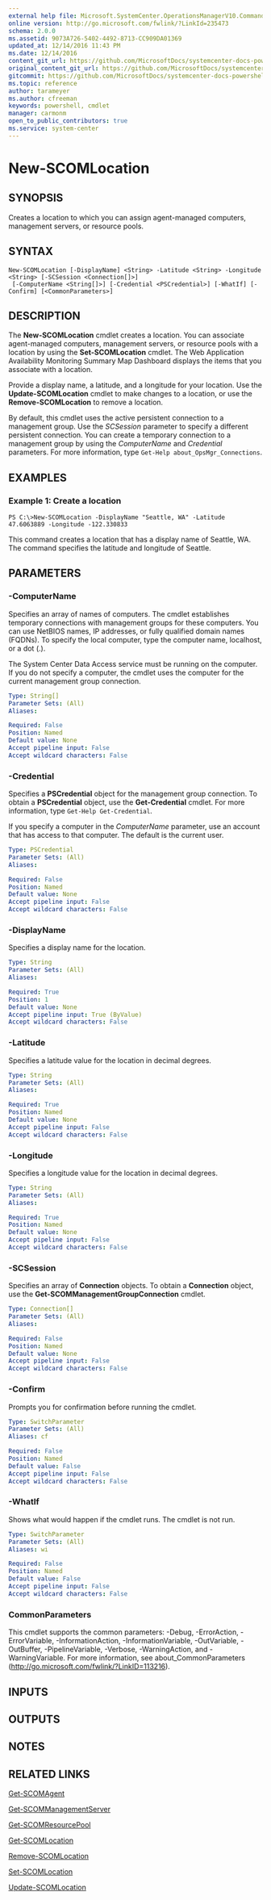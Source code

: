 ```yaml
---
external help file: Microsoft.SystemCenter.OperationsManagerV10.Commands.dll-Help.xml
online version: http://go.microsoft.com/fwlink/?LinkId=235473
schema: 2.0.0
ms.assetid: 9073A726-5402-4492-8713-CC909DA01369
updated_at: 12/14/2016 11:43 PM
ms.date: 12/14/2016
content_git_url: https://github.com/MicrosoftDocs/systemcenter-docs-powershell/blob/master/systemcenter-cmdlets/SystemCenter2016/OperationsManager/v1.0/New-SCOMLocation.md
original_content_git_url: https://github.com/MicrosoftDocs/systemcenter-docs-powershell/blob/master/systemcenter-cmdlets/SystemCenter2016/OperationsManager/v1.0/New-SCOMLocation.md
gitcommit: https://github.com/MicrosoftDocs/systemcenter-docs-powershell/blob/96cd9bd2780eb6b78c540fa00d3b8a4313e3ed40/systemcenter-cmdlets/SystemCenter2016/OperationsManager/v1.0/New-SCOMLocation.md
ms.topic: reference
author: tarameyer
ms.author: cfreeman
keywords: powershell, cmdlet
manager: carmonm
open_to_public_contributors: true
ms.service: system-center
---
```


# New-SCOMLocation

## SYNOPSIS
Creates a location to which you can assign agent-managed computers, management servers, or resource pools.

## SYNTAX

```
New-SCOMLocation [-DisplayName] <String> -Latitude <String> -Longitude <String> [-SCSession <Connection[]>]
 [-ComputerName <String[]>] [-Credential <PSCredential>] [-WhatIf] [-Confirm] [<CommonParameters>]
```

## DESCRIPTION
The **New-SCOMLocation** cmdlet creates a location.
You can associate agent-managed computers, management servers, or resource pools with a location by using the **Set-SCOMLocation** cmdlet.
The Web Application Availability Monitoring Summary Map Dashboard displays the items that you associate with a location.

Provide a display name, a latitude, and a longitude for your location.
Use the **Update-SCOMLocation** cmdlet to make changes to a location, or use the **Remove-SCOMLocation** to remove a location.

By default, this cmdlet uses the active persistent connection to a management group.
Use the *SCSession* parameter to specify a different persistent connection.
You can create a temporary connection to a management group by using the *ComputerName* and *Credential* parameters.
For more information, type `Get-Help about_OpsMgr_Connections`.

## EXAMPLES

### Example 1: Create a location
```
PS C:\>New-SCOMLocation -DisplayName "Seattle, WA" -Latitude 47.6063889 -Longitude -122.330833
```

This command creates a location that has a display name of Seattle, WA.
The command specifies the latitude and longitude of Seattle.

## PARAMETERS

### -ComputerName
Specifies an array of names of computers.
The cmdlet establishes temporary connections with management groups for these computers.
You can use NetBIOS names, IP addresses, or fully qualified domain names (FQDNs).
To specify the local computer, type the computer name, localhost, or a dot (.).

The System Center Data Access service must be running on the computer.
If you do not specify a computer, the cmdlet uses the computer for the current management group connection.

```yaml
Type: String[]
Parameter Sets: (All)
Aliases: 

Required: False
Position: Named
Default value: None
Accept pipeline input: False
Accept wildcard characters: False
```

### -Credential
Specifies a **PSCredential** object for the management group connection.
To obtain a **PSCredential** object, use the **Get-Credential** cmdlet.
For more information, type `Get-Help Get-Credential`.

If you specify a computer in the *ComputerName* parameter, use an account that has access to that computer.
The default is the current user.

```yaml
Type: PSCredential
Parameter Sets: (All)
Aliases: 

Required: False
Position: Named
Default value: None
Accept pipeline input: False
Accept wildcard characters: False
```

### -DisplayName
Specifies a display name for the location.

```yaml
Type: String
Parameter Sets: (All)
Aliases: 

Required: True
Position: 1
Default value: None
Accept pipeline input: True (ByValue)
Accept wildcard characters: False
```

### -Latitude
Specifies a latitude value for the location in decimal degrees.

```yaml
Type: String
Parameter Sets: (All)
Aliases: 

Required: True
Position: Named
Default value: None
Accept pipeline input: False
Accept wildcard characters: False
```

### -Longitude
Specifies a longitude value for the location in decimal degrees.

```yaml
Type: String
Parameter Sets: (All)
Aliases: 

Required: True
Position: Named
Default value: None
Accept pipeline input: False
Accept wildcard characters: False
```

### -SCSession
Specifies an array of **Connection** objects.
To obtain a **Connection** object, use the **Get-SCOMManagementGroupConnection** cmdlet.

```yaml
Type: Connection[]
Parameter Sets: (All)
Aliases: 

Required: False
Position: Named
Default value: None
Accept pipeline input: False
Accept wildcard characters: False
```

### -Confirm
Prompts you for confirmation before running the cmdlet.

```yaml
Type: SwitchParameter
Parameter Sets: (All)
Aliases: cf

Required: False
Position: Named
Default value: False
Accept pipeline input: False
Accept wildcard characters: False
```

### -WhatIf
Shows what would happen if the cmdlet runs.
The cmdlet is not run.

```yaml
Type: SwitchParameter
Parameter Sets: (All)
Aliases: wi

Required: False
Position: Named
Default value: False
Accept pipeline input: False
Accept wildcard characters: False
```

### CommonParameters
This cmdlet supports the common parameters: -Debug, -ErrorAction, -ErrorVariable, -InformationAction, -InformationVariable, -OutVariable, -OutBuffer, -PipelineVariable, -Verbose, -WarningAction, and -WarningVariable. For more information, see about_CommonParameters (http://go.microsoft.com/fwlink/?LinkID=113216).

## INPUTS

## OUTPUTS

## NOTES

## RELATED LINKS

[Get-SCOMAgent](xref:SystemCenter2016/OperationsManager/v1.0/Get-SCOMAgent.md)

[Get-SCOMManagementServer](xref:SystemCenter2016/OperationsManager/v1.0/Get-SCOMManagementServer.md)

[Get-SCOMResourcePool](xref:SystemCenter2016/OperationsManager/v1.0/Get-SCOMResourcePool.md)

[Get-SCOMLocation](xref:SystemCenter2016/OperationsManager/v1.0/Get-SCOMLocation.md)

[Remove-SCOMLocation](xref:SystemCenter2016/OperationsManager/v1.0/Remove-SCOMLocation.md)

[Set-SCOMLocation](xref:SystemCenter2016/OperationsManager/v1.0/Set-SCOMLocation.md)

[Update-SCOMLocation](xref:SystemCenter2016/OperationsManager/v1.0/Update-SCOMLocation.md)

